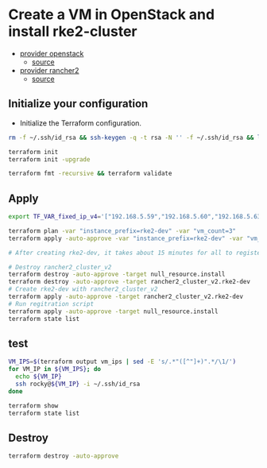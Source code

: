 # Create a VM in OpenStack and install rke2-cluster

- [provider openstack](https://registry.terraform.io/providers/terraform-provider-openstack/openstack/latest)
  - [source](https://github.com/terraform-provider-openstack/terraform-provider-openstack)
- [provider rancher2](https://registry.terraform.io/providers/rancher/rancher2/latest)
  - [source](https://github.com/rancher/terraform-provider-rancher2)

## Initialize your configuration

- Initialize the Terraform configuration.

```sh
rm -f ~/.ssh/id_rsa && ssh-keygen -q -t rsa -N '' -f ~/.ssh/id_rsa && ls -al /root/.ssh/id_rsa.pub

terraform init
terraform init -upgrade

terraform fmt -recursive && terraform validate
```

## Apply

```sh
export TF_VAR_fixed_ip_v4='["192.168.5.59","192.168.5.60","192.168.5.63"]'

terraform plan -var "instance_prefix=rke2-dev" -var "vm_count=3"
terraform apply -auto-approve -var "instance_prefix=rke2-dev" -var "vm_count=3"

# After creating rke2-dev, it takes about 15 minutes for all to register

# Destroy rancher2_cluster_v2
terraform destroy -auto-approve -target null_resource.install
terraform destroy -auto-approve -target rancher2_cluster_v2.rke2-dev
# Create rke2-dev with rancher2_cluster_v2
terraform apply -auto-approve -target rancher2_cluster_v2.rke2-dev
# Run regitration script
terraform apply -auto-approve -target null_resource.install
terraform state list
```

## test

```sh
VM_IPS=$(terraform output vm_ips | sed -E 's/.*"([^"]+)".*/\1/')
for VM_IP in ${VM_IPS}; do
  echo ${VM_IP}
  ssh rocky@${VM_IP} -i ~/.ssh/id_rsa
done

terraform show
terraform state list
```

## Destroy

```sh
terraform destroy -auto-approve
```
